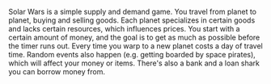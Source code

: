 Solar Wars is a simple supply and demand game. You travel from planet to planet, 
buying and selling goods. Each planet specializes in certain goods and lacks 
certain resources, which influences prices. You start with a certain amount of 
money, and the goal is to get as much as possible before the timer runs out. 
Every time you warp to a new planet costs a day of travel time. Random events 
also happen (e.g. getting boarded by space pirates), which will affect your 
money or items. There's also a bank and a loan shark you can borrow money from.
